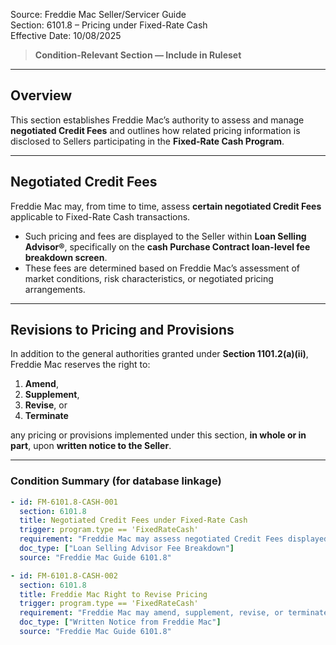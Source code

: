 Source: Freddie Mac Seller/Servicer Guide  
Section: 6101.8 – Pricing under Fixed-Rate Cash  
Effective Date: 10/08/2025  

> **Condition-Relevant Section — Include in Ruleset**

---

## Overview
This section establishes Freddie Mac’s authority to assess and manage **negotiated Credit Fees** and outlines how related pricing information is disclosed to Sellers participating in the **Fixed-Rate Cash Program**.

---

## Negotiated Credit Fees

Freddie Mac may, from time to time, assess **certain negotiated Credit Fees** applicable to Fixed-Rate Cash transactions.  

- Such pricing and fees are displayed to the Seller within **Loan Selling Advisor®**, specifically on the **cash Purchase Contract loan-level fee breakdown screen**.  
- These fees are determined based on Freddie Mac’s assessment of market conditions, risk characteristics, or negotiated pricing arrangements.

---

## Revisions to Pricing and Provisions

In addition to the general authorities granted under **Section 1101.2(a)(ii)**, Freddie Mac reserves the right to:

1. **Amend**,  
2. **Supplement**,  
3. **Revise**, or  
4. **Terminate**  

any pricing or provisions implemented under this section, **in whole or in part**, upon **written notice to the Seller**.

---

### Condition Summary (for database linkage)
```yaml
- id: FM-6101.8-CASH-001
  section: 6101.8
  title: Negotiated Credit Fees under Fixed-Rate Cash
  trigger: program.type == 'FixedRateCash'
  requirement: "Freddie Mac may assess negotiated Credit Fees displayed in Loan Selling Advisor on the cash Purchase Contract loan-level fee breakdown screen."
  doc_type: ["Loan Selling Advisor Fee Breakdown"]
  source: "Freddie Mac Guide 6101.8"

- id: FM-6101.8-CASH-002
  section: 6101.8
  title: Freddie Mac Right to Revise Pricing
  trigger: program.type == 'FixedRateCash'
  requirement: "Freddie Mac may amend, supplement, revise, or terminate any pricing provisions under this section with written notice to Seller, per §1101.2(a)(ii)."
  doc_type: ["Written Notice from Freddie Mac"]
  source: "Freddie Mac Guide 6101.8"
